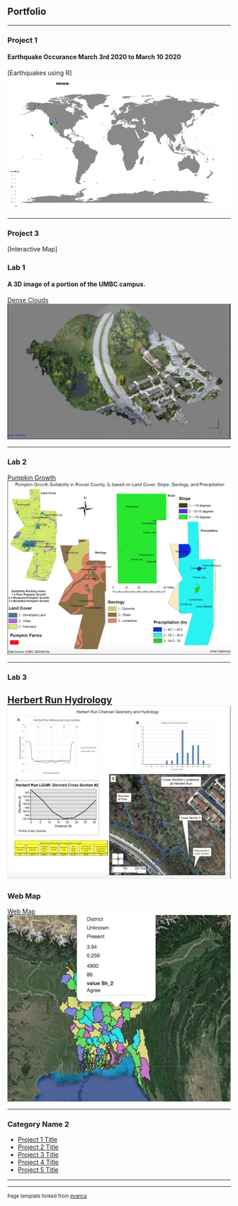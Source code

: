 ## Portfolio

---
### Project 1 
#### Earthquake Occurance March 3rd 2020  to March 10 2020 

[Earthquakes using R]
<img src="images/earthquakes2.gif?raw=true"/>



---

### Project 3
[Interactive Map]

### Lab 1
#### A 3D image of a portion of the UMBC campus.

[Dense Clouds](/clouds.md)
[<img src="images/Dense_cloud_screenshot.png?raw=true"/>](/clouds.md)


---
### Lab 2 
[Pumpkin Growth](/pumpkins.md)
[<img src="images/IL_pumpkins.png?raw=true"/>](/pumpkins.md)

---
### Lab 3
[Herbert Run Hydrology](/herbert_run.md)
[<img src="images/herbert_run.png?raw=true"/>](/herbert_run.md)
---
### Web Map

[Web Map](/web_map_gazipur/index.html)
[<img src="images/webmap.png?raw=true"/>](/web_map_gazipur/index.html)

---

### Category Name 2

- [Project 1 Title](http://example.com/)
- [Project 2 Title](http://example.com/)
- [Project 3 Title](http://example.com/)
- [Project 4 Title](http://example.com/)
- [Project 5 Title](http://example.com/)

---




---
<p style="font-size:11px">Page template forked from <a href="https://github.com/evanca/quick-portfolio">evanca</a></p>
<!-- Remove above link if you don't want to attibute -->
